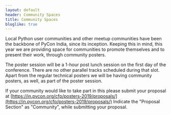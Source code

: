 ```yaml
---
layout: default
header: Community Spaces
title: Community Spaces
bloglike: true
---
```


Local Python user communities and other meetup communities have been
the backbone of PyCon India, since its inception. Keeping this in
mind, this year we are providing space for communities to promote
themselves and to present their work, through community posters.

The poster session will be a 1-hour post lunch session on the first
day of the conference. There are no other parallel tracks scheduled
during that slot. Apart from the regular technical posters we will be
having community posters, as well, as part of the poster session.

If your community would like to take part in this please submit your
proposal at
[https://in.pycon.org/cfp/posters-2019/proposals/](https://in.pycon.org/cfp/posters-2019/proposals/)
Indicate the "Proposal Section" as "Community", while submitting your
proposal.


